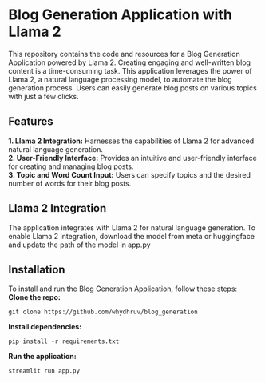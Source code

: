 # Blog Generation Application with Llama 2
This repository contains the code and resources for a Blog Generation Application powered by Llama 2. Creating engaging and well-written blog content is a time-consuming task. This application leverages the power of Llama 2, a natural language processing model, to automate the blog generation process. Users can easily generate blog posts on various topics with just a few clicks.
## Features
**1. Llama 2  Integration:** Harnesses the capabilities of Llama 2 for advanced natural language generation.   
**2. User-Friendly Interface:** Provides an intuitive and user-friendly interface for creating and managing blog posts.    
**3. Topic and Word Count Input:** Users can specify topics and the desired number of words for their blog posts.     

## Llama 2 Integration    
The application integrates with Llama 2 for natural language generation. To enable Llama 2 integration, download the model from meta or huggingface and update the path of the model in  app.py   
## Installation  
To install and run the Blog Generation Application, follow these steps:   
**Clone the repo:**
````
git clone https://github.com/whydhruv/blog_generation
````
**Install dependencies:**     
````
pip install -r requirements.txt
````
**Run the application:**    
````
streamlit run app.py
````


